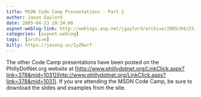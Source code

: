 ```yaml
---
title: MSDN Code Camp Presentations - Part 2
author: Jason Gaylord
date: 2005-04-23 10:34:00
aspnet-weblog-link: http://weblogs.asp.net/jgaylord/archive/2005/04/23/403974.aspx
categories: [aspnet-weblog]
tags:  [archive]
bitly: https://jasong.us/2yZKwrf
---
```


The other Code Camp presentations have been posted on the PhillyDotNet.org website at [http://www.phillydotnet.org/LinkClick.aspx?link=378&mid=1031](http://www.phillydotnet.org/LinkClick.aspx?link=378&mid=1031). If you are attending the MSDN Code Camp, be sure to download the slides and examples from the site.